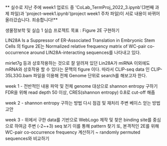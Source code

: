 ** 실수로 지난 주에 week1 업로드 중 'CoLab_TermProj_2022_3.ipynb'(3번째 과제 파일)과 'project-week1.ipynb'(project week1 주차 파일)이 서로 내용이 바뀌어 올라갔습니다. 죄송합니다!**

생물정보학 및 실습 1 실습 프로젝트
목표 : Figure 2E 구현하기

LIN28A Is a Suppressor of ER-Associated Translation in Embryonic Stem Cells 의 figure 2E는 
Normalized relative frequency matrix of WC-pair co-occurrence around LIN28A-interacting sequences를 나타내고 있다.

mirlet7g 등과 상호작용하는 것으로 잘 알려져 있던 Lin28A가 miRNA 이외에도 mRNA와 상호작용 할 수 있다는 문맥의 figure 이다.
따라서 CLIP-seq data 인 CLIP-35L33G.bam 파일을 이용해 전체 Genome 단위로 search를 해보고자 한다.

week 1 - 전반적인 내용 파악 및 전체 genome 대상으로 shannon entropy 구하기
         FDR을 위해 read depth 50 이상, CRES(shannon entropy) 0.8로 cut-off 해줌 
       
week 2 - shannon entropy 구하는 방법 다시 점검 및 재처리
         주변 베이스 얻는 방법 고안 
         
         
week 3 - 위에서 구한 data를 기반으로 WebLogo 제작 및 찾은 binding site를 중심으로 하여금 주변 (-2~+3) seq 보기
         이를 통해 pattern 찾기
         또, 본격적인 2E를 위해 WC-pair co-occurrence frequency 계산하기 ~ randomly permuted sequences와 비교하기
         
